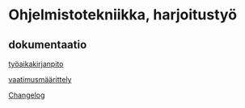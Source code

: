 # Ohjelmistotekniikka, harjoitustyö

## dokumentaatio
[työaikakirjanpito](https://github.com/Samperius/ot-harjoitustyo/blob/main/train-simulator/dokumentaatio/tyoaikakirjanpito.md)

[vaatimusmäärittely](https://github.com/Samperius/ot-harjoitustyo/blob/main/train-simulator/dokumentaatio/vaatimusmaarittely.md)

[Changelog](https://github.com/Samperius/ot-harjoitustyo/blob/main/train-simulator/dokumentaatio/changelog.md)
